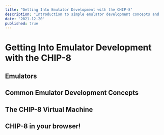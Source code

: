 ```yaml
---
title: "Getting Into Emulator Development with the CHIP-8"
description: "Introduction to simple emulator development concepts and illustration with an in-browser virtual machine."
date: "2021-12-20"
published: true
---
```


<script lang="ts">
  import Chip8Player from "$lib/chip8/Chip8Player.svelte";
</script>

# Getting Into Emulator Development with the CHIP-8

<Chip8Player />

## Emulators

## Common Emulator Development Concepts

## The CHIP-8 Virtual Machine

## CHIP-8 in your browser!

